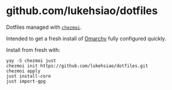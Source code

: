 # github.com/lukehsiao/dotfiles

Dotfiles managed with [`chezmoi`](https://github.com/twpayne/chezmoi).

Intended to get a fresh install of [Omarchy](https://omarchy.org/) fully configured quickly.

Install from fresh with:

```
yay -S chezmoi just
chezmoi init https://github.com/lukehsiao/dotfiles.git
chezmoi apply
just install-core
just import-gpg
```
